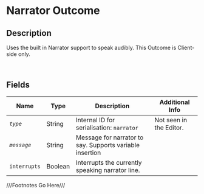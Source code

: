 Narrator Outcome
============= 

## Description

Uses the built in Narrator support to speak audibly. This Outcome is Client-side only.

<br />

## Fields

| Name     | Type   | Description | Additional Info |
| -------- | ------ | ----------- | --------------- |
| *`type`* | String |      Internal ID for serialisation: `narrator`       |         Not seen in the Editor.        |
| *`message`* | String |      Message for narrator to say. Supports variable insertion       |                 |
| `interrupts` | Boolean |      Interrupts the currently speaking narrator line.       |                 |

///Footnotes Go Here///

[^-1]: Fields in *italics* are required for the Object to be valid.  
